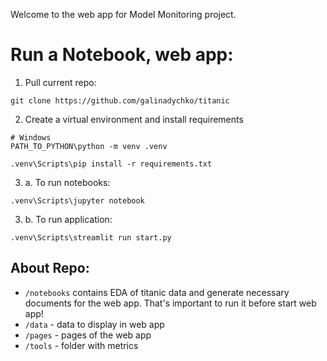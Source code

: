 Welcome to the web app for Model Monitoring project.


# Run a Notebook, web app:

1. Pull current repo:
```buildoutcfg
git clone https://github.com/galinadychko/titanic
```
2. Create a virtual environment and install requirements
```
# Windows
PATH_TO_PYTHON\python -m venv .venv

.venv\Scripts\pip install -r requirements.txt
```
3. a. To run notebooks:
```
.venv\Scripts\jupyter notebook
```
3. b. To run application:
```
.venv\Scripts\streamlit run start.py
```

## About Repo:
* `/notebooks` contains EDA of titanic data and generate necessary documents for the web app. 
That's important to run it before start web app!
* `/data` - data to display in web app
* `/pages` - pages of the web app
* `/tools` - folder with metrics
